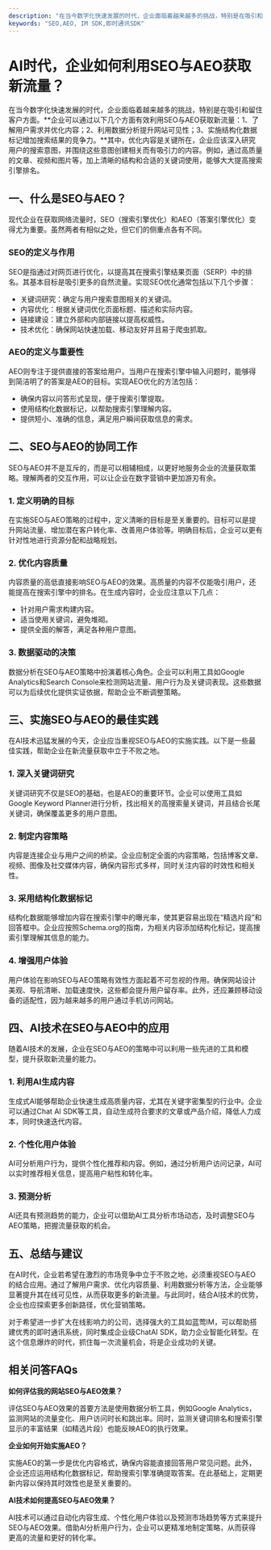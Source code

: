 ```yaml
---
description: "在当今数字化快速发展的时代，企业面临着越来越多的挑战，特别是在吸引和留住客户方面。**企业可以通过以下几个方面有效利用SEO与AEO获取新流量：1、了解用户需求并优化内容；2、利用数据分析提升网站可见性；3、实施结构化数据标记增加搜索结果的竞争力。**其中，优化内容是关键所在，企业应该深入研究用户的搜索意图，并围绕这些意图创建相关而有吸引力的内容。例如，通过高质量的文章、视频和图片等，加上清晰的结构和合适的关键词使用，能够大大提高搜索引擎排名。"
keywords: "SEO,AEO, IM SDK,即时通讯SDK"
---
```

# AI时代，企业如何利用SEO与AEO获取新流量？

在当今数字化快速发展的时代，企业面临着越来越多的挑战，特别是在吸引和留住客户方面。**企业可以通过以下几个方面有效利用SEO与AEO获取新流量：1、了解用户需求并优化内容；2、利用数据分析提升网站可见性；3、实施结构化数据标记增加搜索结果的竞争力。**其中，优化内容是关键所在，企业应该深入研究用户的搜索意图，并围绕这些意图创建相关而有吸引力的内容。例如，通过高质量的文章、视频和图片等，加上清晰的结构和合适的关键词使用，能够大大提高搜索引擎排名。

## 一、什么是SEO与AEO？

现代企业在获取网络流量时，SEO（搜索引擎优化）和AEO（答案引擎优化）变得尤为重要。虽然两者有相似之处，但它们的侧重点各有不同。

### SEO的定义与作用

SEO是指通过对网页进行优化，以提高其在搜索引擎结果页面（SERP）中的排名。其基本目标是吸引更多的自然流量。实现SEO优化通常包括以下几个步骤：

- 关键词研究：确定与用户搜索意图相关的关键词。
- 内容优化：根据关键词优化页面标题、描述和实际内容。
- 链接建设：建立外部和内部链接以提高权威性。
- 技术优化：确保网站快速加载、移动友好并且易于爬虫抓取。

### AEO的定义与重要性

AEO则专注于提供直接的答案给用户。当用户在搜索引擎中输入问题时，能够得到简洁明了的答案是AEO的目标。实现AEO优化的方法包括：

- 确保内容以问答形式呈现，便于搜索引擎提取。
- 使用结构化数据标记，以帮助搜索引擎理解内容。
- 提供短小、准确的信息，满足用户瞬间获取信息的需求。

## 二、SEO与AEO的协同工作

SEO与AEO并不是互斥的，而是可以相辅相成，以更好地服务企业的流量获取策略。理解两者的交互作用，可以让企业在数字营销中更加游刃有余。

### 1. 定义明确的目标

在实施SEO与AEO策略的过程中，定义清晰的目标是至关重要的。目标可以是提升网站流量、增加潜在客户转化率、改善用户体验等。明确目标后，企业可以更有针对性地进行资源分配和战略规划。

### 2. 优化内容质量

内容质量的高低直接影响SEO与AEO的效果。高质量的内容不仅能吸引用户，还能提高在搜索引擎中的排名。在生成内容时，企业应注意以下几点：

- 针对用户需求构建内容。
- 适当使用关键词，避免堆砌。
- 提供全面的解答，满足各种用户意图。

### 3. 数据驱动的决策

数据分析在SEO与AEO策略中扮演着核心角色。企业可以利用工具如Google Analytics和Search Console来检测网站流量、用户行为及关键词表现。这些数据可以为后续优化提供实证依据，帮助企业不断调整策略。

## 三、实施SEO与AEO的最佳实践

在AI技术迅猛发展的今天，企业应当重视SEO与AEO的实施实践。以下是一些最佳实践，帮助企业在新流量获取中立于不败之地。

### 1. 深入关键词研究

关键词研究不仅是SEO的基础，也是AEO的重要环节。企业可以使用工具如Google Keyword Planner进行分析，找出相关的高搜索量关键词，并且结合长尾关键词，确保覆盖更多的用户意图。

### 2. 制定内容策略

内容是连接企业与用户之间的桥梁。企业应制定全面的内容策略，包括博客文章、视频、图像及社交媒体内容，确保内容形式多样，同时关注内容的时效性和相关性。

### 3. 采用结构化数据标记

结构化数据能够增加内容在搜索引擎中的曝光率，使其更容易出现在“精选片段”和回答框中。企业应按照Schema.org的指南，为相关内容添加结构化标记，提高搜索引擎理解其信息的能力。

### 4. 增强用户体验

用户体验在影响SEO与AEO策略有效性方面起着不可忽视的作用。确保网站设计美观、导航清晰、加载速度快，这些都会提升用户留存率。此外，还应兼顾移动设备的适配性，因为越来越多的用户通过手机访问网站。

## 四、AI技术在SEO与AEO中的应用

随着AI技术的发展，企业在SEO与AEO的策略中可以利用一些先进的工具和模型，提升获取新流量的能力。

### 1. 利用AI生成内容

生成式AI能够帮助企业快速生成高质量内容，尤其在关键字密集型的行业中。企业可以通过Chat AI SDK等工具，自动生成符合要求的文章或产品介绍，降低人力成本，同时快速迭代内容。

### 2. 个性化用户体验

AI可分析用户行为，提供个性化推荐和内容。例如，通过分析用户访问记录，AI可以实时推荐相关信息，提高用户粘性和转化率。

### 3. 预测分析

AI还具有预测趋势的能力，企业可以借助AI工具分析市场动态，及时调整SEO与AEO策略，把握流量获取的机会。

## 五、总结与建议

在AI时代，企业若希望在激烈的市场竞争中立于不败之地，必须重视SEO与AEO的结合应用。通过了解用户需求、优化内容质量、利用数据分析等方法，企业能够显著提升其在线可见性，从而获取更多的新流量。与此同时，结合AI技术的优势，企业也应探索更多创新路径，优化营销策略。

对于希望进一步扩大在线影响力的公司，选择强大的工具如蓝莺IM，可以帮助搭建优秀的即时通讯系统，同时集成企业级ChatAI SDK，助力企业智能化转型。在这个信息爆炸的时代，抓住每一次流量机会，将是企业成功的关键。

## 相关问答FAQs

**如何评估我的网站SEO与AEO效果？**

评估SEO与AEO效果的首要方法是使用数据分析工具，例如Google Analytics，监测网站的流量变化、用户访问时长和跳出率。同时，监测关键词排名和搜索引擎显示的丰富结果（如精选片段）也能反映AEO的执行效果。

**企业如何开始实施AEO？**

实施AEO的第一步是优化内容格式，确保内容能直接回答用户常见问题。此外，企业还应运用结构化数据标记，帮助搜索引擎准确提取答案。在此基础上，定期更新内容以保持其时效性也是至关重要的。

**AI技术如何提高SEO与AEO效果？**

AI技术可以通过自动化内容生成、个性化用户体验以及预测市场趋势等方式来提升SEO与AEO效果。借助AI分析用户行为，企业可以更精准地制定策略，从而获得更高的流量和更好的转化率。
